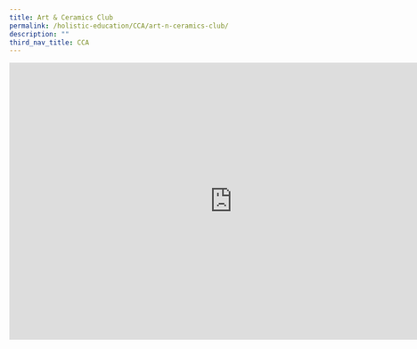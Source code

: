 ```yaml
---
title: Art & Ceramics Club
permalink: /holistic-education/CCA/art-n-ceramics-club/
description: ""
third_nav_title: CCA
---
```

<iframe allowfullscreen="true" height="498" width="800" frameborder="0" src="https://docs.google.com/presentation/d/e/2PACX-1vTyl8aoz6Hwol4d32ptbrJ8mBxM10cxcYgK_HU_TT88i39ZJvpMJdv_DIieBwjR5IaZ71YQPDolpFPX/embed?start=false&amp;loop=false&amp;delayms=3000"></iframe>